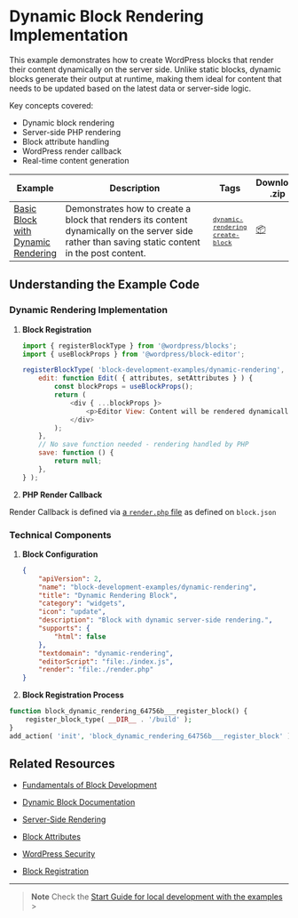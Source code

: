 # Dynamic Block Rendering Implementation

This example demonstrates how to create WordPress blocks that render their content dynamically on the server side. Unlike static blocks, dynamic blocks generate their output at runtime, making them ideal for content that needs to be updated based on the latest data or server-side logic.

Key concepts covered:

-   Dynamic block rendering
-   Server-side PHP rendering
-   Block attribute handling
-   WordPress render callback
-   Real-time content generation

<!-- Please, do not remove these @TABLE EXAMPLES BEGIN and @TABLE EXAMPLES END comments or modify the table inside. This table is automatically generated from the data at _data/examples.json and _data/tags.json -->
<!-- @TABLE EXAMPLES BEGIN -->
| Example | <span style="display: inline-block; width:250px">Description</span> | Tags |Download .zip | Live Demo |
| -------------------------------------------------------------------------------------------------- | ------------------------------------------------------------------------------------------------------------------------ | --------------------------------------------------------------------------------------------------------------------------------------- | ------------------------------------------------------------------------------------------------------------------------------------------------------------------------------------------------------------------------------------------------------------- | ----------------------------------------------------------------------------------------------------------------------------------------------------------------------------------------------------------------------------------------------------------------------------------------------------------------- |
| [Basic Block with Dynamic Rendering](https://github.com/juanma-wp/block-development-examples/tree/trunk/plugins/block-dynamic-rendering-64756b) | Demonstrates how to create a block that renders its content dynamically on the server side rather than saving static content in the post content. | <small><code><a href="https://juanma-wp.github.io/block-development-examples/?tags=dynamic-rendering">dynamic-rendering</a></code></small> <small><code><a href="https://juanma-wp.github.io/block-development-examples/?tags=create-block">create-block</a></code></small> | [📦](https://github.com/juanma-wp/block-development-examples/releases/download/latest/block-dynamic-rendering-64756b.zip "Install the plugin on any WordPress site using this zip and activate it to see the example in action") | [![](https://raw.githubusercontent.com/juanma-wp/block-development-examples/trunk/_assets/icon-wp.svg)](https://playground.wordpress.net/?blueprint-url=https://raw.githubusercontent.com/juanma-wp/block-development-examples/trunk/plugins/block-dynamic-rendering-64756b/_playground/blueprint.json "Click here to access a live demo of this example" ) |
<!-- @TABLE EXAMPLES END -->

## Understanding the Example Code

### Dynamic Rendering Implementation

1. **Block Registration**

    ```javascript
    import { registerBlockType } from '@wordpress/blocks';
    import { useBlockProps } from '@wordpress/block-editor';

    registerBlockType( 'block-development-examples/dynamic-rendering', {
    	edit: function Edit( { attributes, setAttributes } ) {
    		const blockProps = useBlockProps();
    		return (
    			<div { ...blockProps }>
    				<p>Editor View: Content will be rendered dynamically</p>
    			</div>
    		);
    	},
    	// No save function needed - rendering handled by PHP
    	save: function () {
    		return null;
    	},
    } );
    ```

2. **PHP Render Callback**

Render Callback is defined via [a `render.php` file](https://make.wordpress.org/core/2022/10/12/block-api-changes-in-wordpress-6-1/) as defined on `block.json`

### Technical Components

1. **Block Configuration**

    ```json
    {
    	"apiVersion": 2,
    	"name": "block-development-examples/dynamic-rendering",
    	"title": "Dynamic Rendering Block",
    	"category": "widgets",
    	"icon": "update",
    	"description": "Block with dynamic server-side rendering.",
    	"supports": {
    		"html": false
    	},
    	"textdomain": "dynamic-rendering",
    	"editorScript": "file:./index.js",
    	"render": "file:./render.php"
    }
    ```

2. **Block Registration Process**

```php
function block_dynamic_rendering_64756b___register_block() {
	register_block_type( __DIR__ . '/build' );
}
add_action( 'init', 'block_dynamic_rendering_64756b___register_block' );
```

## Related Resources

-   [Fundamentals of Block Development](https://developer.wordpress.org/block-editor/getting-started/fundamentals/)

-   [Dynamic Block Documentation](https://developer.wordpress.org/block-editor/how-to-guides/block-tutorial/creating-dynamic-blocks/)
-   [Server-Side Rendering](https://developer.wordpress.org/block-editor/how-to-guides/block-tutorial/block-attributes-and-server-side-rendering/)
-   [Block Attributes](https://developer.wordpress.org/block-editor/reference-guides/block-api/block-attributes/)
-   [WordPress Security](https://developer.wordpress.org/plugins/security/)
-   [Block Registration](https://developer.wordpress.org/block-editor/reference-guides/block-api/block-registration/)

---

> **Note**
> Check the [Start Guide for local development with the examples](https://github.com/juanma-wp/block-development-examples/wiki/Examples#start-guide-for-local-development-with-the-examples) >
